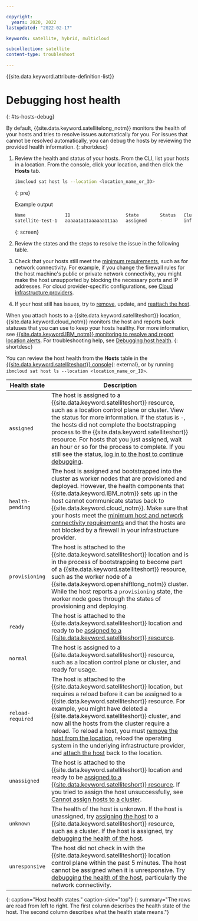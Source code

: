 ```yaml
---

copyright:
  years: 2020, 2022
lastupdated: "2022-02-17"

keywords: satellite, hybrid, multicloud

subcollection: satellite
content-type: troubleshoot

---
```


{{site.data.keyword.attribute-definition-list}}


# Debugging host health
{: #ts-hosts-debug}

By default, {{site.data.keyword.satellitelong_notm}} monitors the health of your hosts and tries to resolve issues automatically for you. For issues that cannot be resolved automatically, you can debug the hosts by reviewing the provided health information.
{: shortdesc}

1. Review the health and status of your hosts. From the CLI, list your hosts in a location. From the console, click your location, and then click the **Hosts** tab.
    ```sh
    ibmcloud sat host ls --location <location_name_or_ID>
    ```
    {: pre}

    Example output
    ```sh
    Name               ID                     State        Status   Cluster          Worker ID   Worker IP   
    satellite-test-1   aaaaa1a11aaaaaa111aa   assigned     -        infrastructure   -           -   
    ```
    {: screen}

2. Review the states and the steps to resolve the issue in the following table.
3. Check that your hosts still meet the [minimum requirements](/docs/satellite?topic=satellite-host-reqs), such as for network connectivity. For example, if you change the firewall rules for the host machine's public or private network connectivity, you might make the host unsupported by blocking the necessary ports and IP addresses. For cloud provider-specific configurations, see [Cloud infrastructure providers](/docs/satellite?topic=satellite-infrastructure-plan).
4. If your host still has issues, try to [remove](/docs/satellite?topic=satellite-host-remove), update, and [reattach the host](/docs/satellite?topic=satellite-attach-hosts).

When you attach hosts to a {{site.data.keyword.satelliteshort}} location, {{site.data.keyword.cloud_notm}} monitors the host and reports back statuses that you can use to keep your hosts healthy. For more information, see [{{site.data.keyword.IBM_notm}} monitoring to resolve and report location alerts](/docs/satellite?topic=satellite-monitor#monitoring-default). For troubleshooting help, see [Debugging host health](/docs/satellite?topic=satellite-ts-hosts-debug).
{: shortdesc}

You can review the host health from the **Hosts** table in the [{{site.data.keyword.satelliteshort}} console](https://cloud.ibm.com/satellite/locations){: external}, or by running `ibmcloud sat host ls --location <location_name_or_ID>`.

| Health state | Description |
| --- | --- |
| `assigned` | The host is assigned to a {{site.data.keyword.satelliteshort}} resource, such as a location control plane or cluster. View the status for more information. If the status is `-`, the hosts did not complete the bootstrapping process to the {{site.data.keyword.satelliteshort}} resource. For hosts that you just assigned, wait an hour or so for the process to complete. If you still see the status, [log in to the host to continue debugging](/docs/satellite?topic=satellite-ts-hosts-login).|
| `health-pending` | The host is assigned and bootstrapped into the cluster as worker nodes that are provisioned and deployed. However, the health components that {{site.data.keyword.IBM_notm}} sets up in the host cannot communicate status back to {{site.data.keyword.cloud_notm}}. Make sure that your hosts meet the [minimum host and network connectivity requirements](/docs/satellite?topic=satellite-reqs-host-network) and that the hosts are not blocked by a firewall in your infrastructure provider. |
| `provisioning` | The host is attached to the {{site.data.keyword.satelliteshort}} location and is in the process of bootstrapping to become part of a {{site.data.keyword.satelliteshort}} resource, such as the worker node of a {{site.data.keyword.openshiftlong_notm}} cluster. While the host reports a `provisioning` state, the worker node goes through the states of provisioning and deploying. |
| `ready` | The host is attached to the {{site.data.keyword.satelliteshort}} location and ready to be [assigned to a {{site.data.keyword.satelliteshort}} resource](/docs/satellite?topic=satellite-assigning-hosts#host-assign-manual).|
| `normal` | The host is assigned to a {{site.data.keyword.satelliteshort}} resource, such as a location control plane or cluster, and ready for usage. |
| `reload-required` | The host is attached to the {{site.data.keyword.satelliteshort}} location, but requires a reload before it can be assigned to a {{site.data.keyword.satelliteshort}} resource. For example, you might have deleted a {{site.data.keyword.satelliteshort}} cluster, and now all the hosts from the cluster require a reload. To reload a host, you must [remove the host from the location](/docs/satellite?topic=satellite-host-remove), reload the operating system in the underlying infrastructure provider, and [attach the host](/docs/satellite?topic=satellite-attach-hosts) back to the location. |
| `unassigned` | The host is attached to the {{site.data.keyword.satelliteshort}} location and ready to be [assigned to a {{site.data.keyword.satelliteshort}} resource](/docs/satellite?topic=satellite-assigning-hosts#host-assign-manual). If you tried to assign the host unsuccessfully, see [Cannot assign hosts to a cluster](/docs/satellite?topic=satellite-assign-fails).|
| `unknown` | The health of the host is unknown. If the host is unassigned, try [assigning the host](/docs/satellite?topic=satellite-assigning-hosts#host-assign-manual) to a {{site.data.keyword.satelliteshort}} resource, such as a cluster. If the host is assigned, try [debugging the health of the host](/docs/satellite?topic=satellite-ts-hosts-debug). |
| `unresponsive` | The host did not check in with the {{site.data.keyword.satelliteshort}} location control plane within the past 5 minutes. The host cannot be assigned when it is unresponsive. Try [debugging the health of the host](/docs/satellite?topic=satellite-ts-hosts-debug), particularly the network connectivity. |
{: caption="Host health states." caption-side="top"}
{: summary="The rows are read from left to right. The first column describes the health state of the host. The second column describes what the health state means."}


